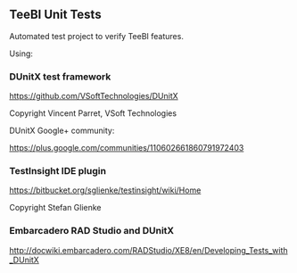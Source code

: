 ## TeeBI Unit Tests

Automated test project to verify TeeBI features.

Using:

### DUnitX test framework

https://github.com/VSoftTechnologies/DUnitX

Copyright Vincent Parret, VSoft Technologies

DUnitX Google+ community:

https://plus.google.com/communities/110602661860791972403

### TestInsight IDE plugin

https://bitbucket.org/sglienke/testinsight/wiki/Home

Copyright Stefan Glienke


### Embarcadero RAD Studio and DUnitX

http://docwiki.embarcadero.com/RADStudio/XE8/en/Developing_Tests_with_DUnitX



